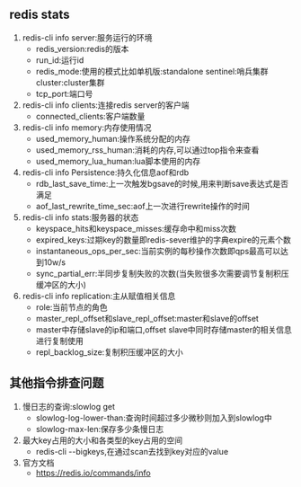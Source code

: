 ## redis stats

1. redis-cli info server:服务运行的环境
   - redis_version:redis的版本
   - run_id:运行id
   - redis_mode:使用的模式比如单机版:standalone sentinel:哨兵集群 cluster:cluster集群
   - tcp_port:端口号
2. redis-cli info clients:连接redis server的客户端
   - connected_clients:客户端数量
3. redis-cli info memory:内存使用情况
   - used_memory_human:操作系统分配的内存
   - used_memory_rss_human:消耗的内存,可以通过top指令来查看
   - used_memory_lua_human:lua脚本使用的内存
4. redis-cli info Persistence:持久化信息aof和rdb
   - rdb_last_save_time:上一次触发bgsave的时候,用来判断save表达式是否满足
   - aof_last_rewrite_time_sec:aof上一次进行rewrite操作的时间
5. redis-cli info stats:服务器的状态
   - keyspace_hits和keyspace_misses:缓存命中和miss次数
   - expired_keys:过期key的数量即redis-sever维护的字典expire的元素个数
   - instantaneous_ops_per_sec:当前实例的每秒操作次数即qps最高可以达到10w/s
   - sync_partial_err:半同步复制失败的次数(当失败很多次需要调节复制积压缓冲区的大小)
6. redis-cli info replication:主从赋值相关信息
   - role:当前节点的角色
   - master_repl_offset和slave_repl_offset:master和slave的offset
   - master中存储slave的ip和端口,offset slave中同时存储master的相关信息进行复制使用
   - repl_backlog_size:复制积压缓冲区的大小



## 其他指令排查问题

1. 慢日志的查询:slowlog get
   - slowlog-log-lower-than:查询时间超过多少微秒则加入到slowlog中
   - slowlog-max-len:保存多少条慢日志
2. 最大key占用的大小和各类型的key占用的空间
   - redis-cli --bigkeys,在通过scan去找到key对应的value
3. 官方文档
   - https://redis.io/commands/info